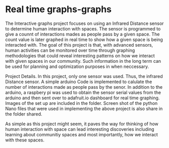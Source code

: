 # Real time graphs-graphs
The Interactive graphs project focuses on using an Infrared Distance sensor to determine human interaction with spaces. 
The sensor is programmed to give a counnt of interactions mades as people pass by a given space.
The count value is later graphed in real time to show how a given space is being interacted with.
The goal of this project is that, with advanced sensors, human activities can be monitored over time through graphing 
methodologies that could reveal interesting patterns on how we interact with given spaces in our community. Such information
in the long term can be used for planning and optimization purposes in when neccessary.

Project Details.
In this project, only one sensor was used. Thus, the infrared Distance sensor. A simple arduino Code is implemented to calulate the 
number of interactions made as people pass by the senor.
In addition to the arduino, a raspbery pi was used to obtain the sensor serial values from the arduino and then sent over to 
adafruit.io dashboard for real time graphing. Images of the set up are included in the folder. Screen shot of the python Nano
files that were used in implementing the above project is also share in the folder shared. 

As simple as this project might seem, it paves the way for thinking of how human interaction with space can lead interesting 
discoveries including learning about communitiy spaces and most importantly, how we interact with these spaces.
